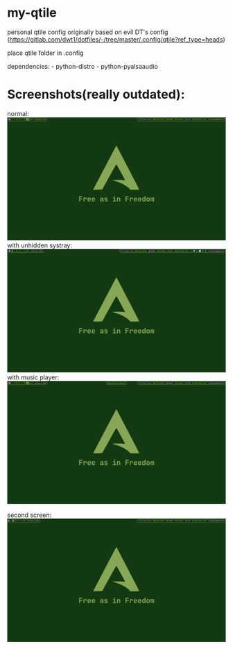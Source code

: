 # my-qtile

personal qtile config originally based on evil DT's config (https://gitlab.com/dwt1/dotfiles/-/tree/master/.config/qtile?ref_type=heads)

place qtile folder in .config

dependencies:
    - python-distro
    - python-pyalsaaudio

# Screenshots(really outdated):
normal:
<img src="screenshots/screen-one-normal.png">
with unhidden systray:
<img src="screenshots/screen-one-systray.png">
with music player:
<img src="screenshots/screen-one-mpris.png">

second screen:
<img src="screenshots/screen-two.png">
